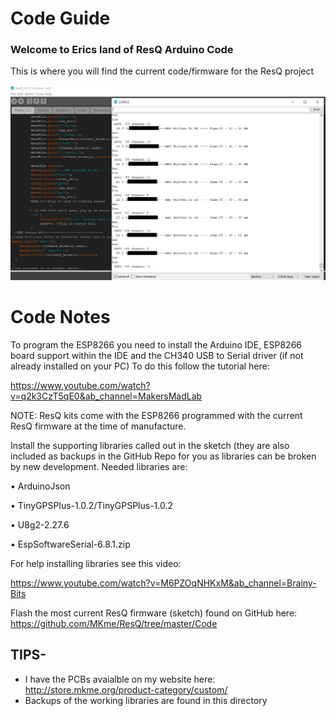 # Code Guide

### Welcome to Erics land of ResQ Arduino Code
This is where you will find the current code/firmware for the ResQ project 

 <img src="https://github.com/MKme/ResQ/blob/master/Photos/Serial%202.PNG" width="900"/>


# Code Notes

To program the ESP8266 you need to install the Arduino IDE, ESP8266 board support within the IDE and the CH340 USB to Serial driver (if not already installed on your PC)
To do this follow the tutorial here:  

https://www.youtube.com/watch?v=q2k3CzT5qE0&ab_channel=MakersMadLab

NOTE: ResQ kits come with the ESP8266 programmed with the current ResQ firmware at the time of manufacture. 

Install the supporting libraries called out in the sketch (they are also included as backups in the GitHub Repo for you as libraries can be broken by new development.  Needed libraries are: 

•	ArduinoJson

•	TinyGPSPlus-1.0.2/TinyGPSPlus-1.0.2

•	U8g2-2.27.6

•	EspSoftwareSerial-6.8.1.zip


For help installing libraries see this video: 

https://www.youtube.com/watch?v=M6PZOqNHKxM&ab_channel=Brainy-Bits

Flash the most current ResQ firmware (sketch) found on GitHub here: https://github.com/MKme/ResQ/tree/master/Code


## TIPS- 

-  I have the PCBs avaialble on my website here: http://store.mkme.org/product-category/custom/
-  Backups of the working libraries are found in this directory 





